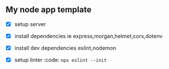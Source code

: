 ## My node app template
* [X] setup server
* [X] install dependencies ie express,morgan,helmet,cors,dotenv
* [x] install dev dependencies eslint,nodemon
* [x] setup linter :code: `npx eslint --init` 

